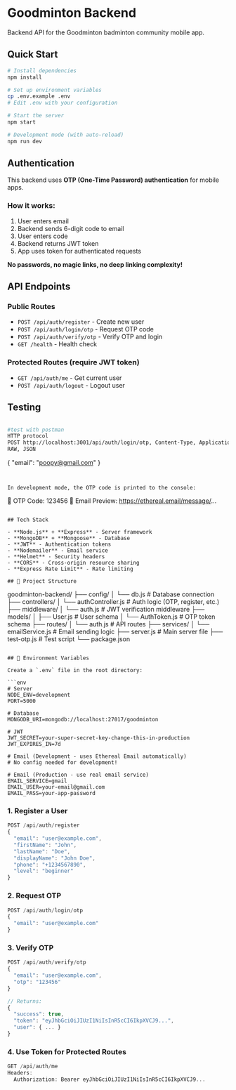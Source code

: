 # Goodminton Backend 

Backend API for the Goodminton badminton community mobile app.

## Quick Start

```bash
# Install dependencies
npm install

# Set up environment variables
cp .env.example .env
# Edit .env with your configuration

# Start the server
npm start

# Development mode (with auto-reload)
npm run dev
```

## Authentication

This backend uses **OTP (One-Time Password) authentication** for mobile apps.

### How it works:
1. User enters email
2. Backend sends 6-digit code to email
3. User enters code
4. Backend returns JWT token
5. App uses token for authenticated requests

**No passwords, no magic links, no deep linking complexity!**

## API Endpoints

### Public Routes
- `POST /api/auth/register` - Create new user
- `POST /api/auth/login/otp` - Request OTP code
- `POST /api/auth/verify/otp` - Verify OTP and login
- `GET /health` - Health check 

### Protected Routes (require JWT token)
- `GET /api/auth/me` - Get current user
- `POST /api/auth/logout` - Logout user


## Testing

```bash

#test with postman 
HTTP protocol
POST http://localhost:3001/api/auth/login/otp, Content-Type, Application/Json
RAW, JSON
```
{
  "email": "poopy@gmail.com"
}
```


In development mode, the OTP code is printed to the console:
```
🔑 OTP Code: 123456
📧 Email Preview: https://ethereal.email/message/...
```

## Tech Stack

- **Node.js** + **Express** - Server framework
- **MongoDB** + **Mongoose** - Database
- **JWT** - Authentication tokens
- **Nodemailer** - Email service
- **Helmet** - Security headers
- **CORS** - Cross-origin resource sharing
- **Express Rate Limit** - Rate limiting

## 📁 Project Structure

```
goodminton-backend/
├── config/
│   └── db.js              # Database connection
├── controllers/
│   └── authController.js  # Auth logic (OTP, register, etc.)
├── middleware/
│   └── auth.js            # JWT verification middleware
├── models/
│   ├── User.js            # User schema
│   └── AuthToken.js       # OTP token schema
├── routes/
│   └── auth.js            # API routes
├── services/
│   └── emailService.js    # Email sending logic
├── server.js              # Main server file
├── test-otp.js            # Test script
└── package.json
```

## 🔧 Environment Variables

Create a `.env` file in the root directory:

```env
# Server
NODE_ENV=development
PORT=5000

# Database
MONGODB_URI=mongodb://localhost:27017/goodminton

# JWT
JWT_SECRET=your-super-secret-key-change-this-in-production
JWT_EXPIRES_IN=7d

# Email (Development - uses Ethereal Email automatically)
# No config needed for development!

# Email (Production - use real email service)
EMAIL_SERVICE=gmail
EMAIL_USER=your-email@gmail.com
EMAIL_PASS=your-app-password
```



### 1. Register a User

```javascript
POST /api/auth/register
{
  "email": "user@example.com",
  "firstName": "John",
  "lastName": "Doe",
  "displayName": "John Doe",
  "phone": "+1234567890",
  "level": "beginner"
}
```

### 2. Request OTP

```javascript
POST /api/auth/login/otp
{
  "email": "user@example.com"
}
```

### 3. Verify OTP

```javascript
POST /api/auth/verify/otp
{
  "email": "user@example.com",
  "otp": "123456"
}

// Returns:
{
  "success": true,
  "token": "eyJhbGciOiJIUzI1NiIsInR5cCI6IkpXVCJ9...",
  "user": { ... }
}
```

### 4. Use Token for Protected Routes

```javascript
GET /api/auth/me
Headers:
  Authorization: Bearer eyJhbGciOiJIUzI1NiIsInR5cCI6IkpXVCJ9...
```


